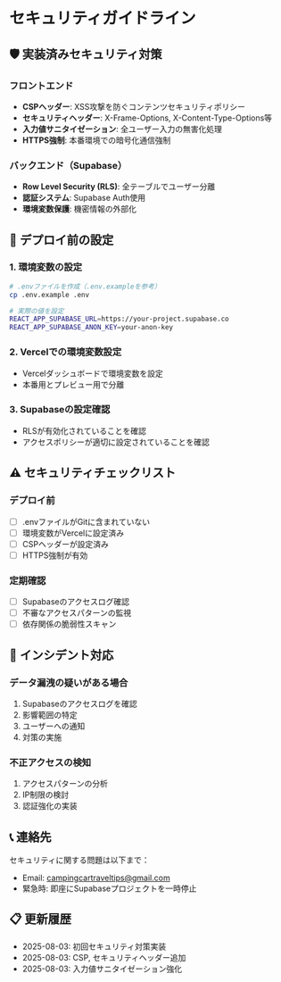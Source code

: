 # セキュリティガイドライン

## 🛡️ 実装済みセキュリティ対策

### フロントエンド
- **CSPヘッダー**: XSS攻撃を防ぐコンテンツセキュリティポリシー
- **セキュリティヘッダー**: X-Frame-Options, X-Content-Type-Options等
- **入力値サニタイゼーション**: 全ユーザー入力の無害化処理
- **HTTPS強制**: 本番環境での暗号化通信強制

### バックエンド（Supabase）
- **Row Level Security (RLS)**: 全テーブルでユーザー分離
- **認証システム**: Supabase Auth使用
- **環境変数保護**: 機密情報の外部化

## 🔧 デプロイ前の設定

### 1. 環境変数の設定
```bash
# .envファイルを作成（.env.exampleを参考）
cp .env.example .env

# 実際の値を設定
REACT_APP_SUPABASE_URL=https://your-project.supabase.co
REACT_APP_SUPABASE_ANON_KEY=your-anon-key
```

### 2. Vercelでの環境変数設定
- Vercelダッシュボードで環境変数を設定
- 本番用とプレビュー用で分離

### 3. Supabaseの設定確認
- RLSが有効化されていることを確認
- アクセスポリシーが適切に設定されていることを確認

## ⚠️ セキュリティチェックリスト

### デプロイ前
- [ ] .envファイルがGitに含まれていない
- [ ] 環境変数がVercelに設定済み
- [ ] CSPヘッダーが設定済み
- [ ] HTTPS強制が有効

### 定期確認
- [ ] Supabaseのアクセスログ確認
- [ ] 不審なアクセスパターンの監視
- [ ] 依存関係の脆弱性スキャン

## 🚨 インシデント対応

### データ漏洩の疑いがある場合
1. Supabaseのアクセスログを確認
2. 影響範囲の特定
3. ユーザーへの通知
4. 対策の実施

### 不正アクセスの検知
1. アクセスパターンの分析
2. IP制限の検討
3. 認証強化の実装

## 📞 連絡先
セキュリティに関する問題は以下まで：
- Email: campingcartraveltips@gmail.com
- 緊急時: 即座にSupabaseプロジェクトを一時停止

## 📋 更新履歴
- 2025-08-03: 初回セキュリティ対策実装
- 2025-08-03: CSP, セキュリティヘッダー追加
- 2025-08-03: 入力値サニタイゼーション強化